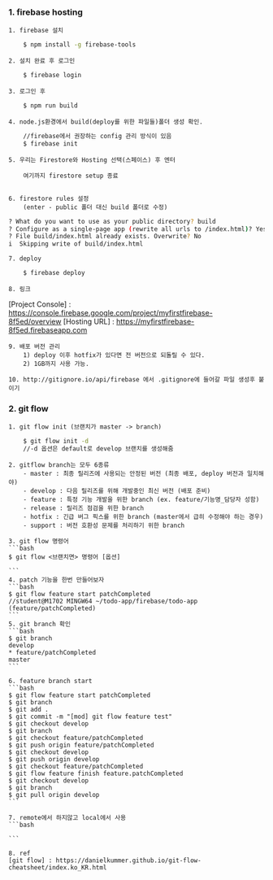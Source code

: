 ### 1. firebase hosting
    1. firebase 설치
```bash
    $ npm install -g firebase-tools
```

    2. 설치 완료 후 로그인
```bash
    $ firebase login
```

    3. 로그인 후
```bash
    $ npm run build
```

    4. node.js환경에서 build(deploy를 위한 파일들)폴더 생성 확인.
```bash
    //firebase에서 권장하는 config 관리 방식이 있음
    $ firebase init
```
    5. 우리는 Firestore와 Hosting 선택(스페이스) 후 엔터

        여기까지 firestore setup 종료


    6. firestore rules 설정 
        (enter - public 폴더 대신 build 폴더로 수정)
```bash
? What do you want to use as your public directory? build
? Configure as a single-page app (rewrite all urls to /index.html)? Yes
? File build/index.html already exists. Overwrite? No
i  Skipping write of build/index.html
```


    7. deploy
```bash
    $ firebase deploy
```

    8. 링크
[Project Console] : https://console.firebase.google.com/project/myfirstfirebase-8f5ed/overview
[Hosting URL] : https://myfirstfirebase-8f5ed.firebaseapp.com

    9. 배포 버전 관리
        1) deploy 이후 hotfix가 있다면 전 버전으로 되돌릴 수 있다.
        2) 1GB까지 사용 가능.

    10. http://gitignore.io/api/firebase 에서 .gitignore에 들어갈 파일 생성후 붙이기


### 2. git flow

    1. git flow init (브랜치가 master -> branch)
```bash
    $ git flow init -d 
    //-d 옵션은 default로 develop 브랜치를 생성해줌
```

    2. gitflow branch는 모두 6종류
        - master : 최종 릴리즈에 사용되는 안정된 버전 (최종 배포, deploy 버전과 일치해야)
        - develop : 다음 릴리즈를 위해 개발중인 최신 버전 (배포 준비)
        - feature : 특정 기능 개발을 위한 branch (ex. feature/기능명_담당자 성함)
        - release : 릴리즈 점검을 위한 branch
        - hotfix : 긴급 버그 픽스를 위한 branch (master에서 급히 수정해야 하는 경우)
        - support : 버전 호환성 문제를 처리하기 위한 branch

    3. git flow 명령어
    ```bash
    $ git flow <브랜치면> 명령어 [옵션]

    ```
    4. patch 기능을 한번 만들어보자
    ```bash
    $ git flow feature start patchCompleted
    //student@M1702 MINGW64 ~/todo-app/firebase/todo-app (feature/patchCompleted)
    ```
    5. git branch 확인
    ```bash
    $ git branch
    develop
    * feature/patchCompleted
    master
    ```

    6. feature branch start
    ```bash
    $ git flow feature start patchCompleted
    $ git branch
    $ git add .
    $ git commit -m "[mod] git flow feature test"
    $ git checkout develop
    $ git branch
    $ git checkout feature/patchCompleted
    $ git push origin feature/patchCompleted
    $ git checkout develop
    $ git push origin develop
    $ git checkout feature/patchCompleted
    $ git flow feature finish feature.patchCompleted
    $ git checkout develop
    $ git branch
    $ git pull origin develop
    ```

    7. remote에서 하지않고 local에서 사용 
    ```bash
    
    ```

    8. ref
    [git flow] : https://danielkummer.github.io/git-flow-cheatsheet/index.ko_KR.html

